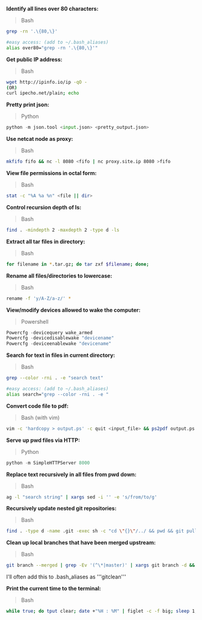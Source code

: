 **Identify all lines over 80 characters:**
> Bash

```bash
grep -rn '.\{80,\}'

#easy access: (add to ~/.bash_aliases)
alias over80="grep -rn '.\{80,\}'"
```


**Get public IP address:**
> Bash

```bash
wget http://ipinfo.io/ip -qO -
(OR)
curl ipecho.net/plain; echo
```


**Pretty print json:**
> Python

```python
python -m json.tool <input.json> <pretty_output.json>
```


**Use netcat node as proxy:**
> Bash

```bash
mkfifo fifo && nc -l 8080 <fifo | nc proxy.site.ip 8080 >fifo
```


**View file permissions in octal form:**
> Bash

```bash
stat -c "%A %a %n" <file || dir>
```


**Control recursion depth of ls:**
> Bash

```bash
find . -mindepth 2 -maxdepth 2 -type d -ls
```


**Extract all tar files in directory:**
> Bash

```bash
for filename in *.tar.gz; do tar zxf $filename; done;
```


**Rename all files/directories to lowercase:**
> Bash

```bash
rename -f 'y/A-Z/a-z/' *
```


**View/modify devices allowed to wake the computer:**
> Powershell

```powershell
Powercfg -devicequery wake_armed
Powercfg -devicedisablewake "devicename"
Powercfg -deviceenablewake "devicename"
```


**Search for text in files in current directory:**
> Bash

```bash
grep --color -rni . -e "search text"

#easy access: (add to ~/.bash_aliases)
alias search="grep --color -rni . -e "
```


**Convert code file to pdf:**
> Bash (with vim)

```bash
vim -c 'hardcopy > output.ps' -c quit <input_file> && ps2pdf output.ps
```


**Serve up pwd files via HTTP:**
> Python

```python
python -m SimpleHTTPServer 8000
```


**Replace text recursively in all files from pwd down:**
> Bash

```bash
ag -l "search string" | xargs sed -i '' -e 's/from/to/g'
```



**Recursively update nested git repositories:**
> Bash

```bash
find . -type d -name .git -exec sh -c "cd \"{}\"/../ && pwd && git pull" \;
```



**Clean up local branches that have been merged upstream:**
> Bash

```bash
git branch --merged | grep -Ev '(^\*|master)' | xargs git branch -d && git remote prune origin
```
I'll often add this to .bash_aliases as '''gitclean'''



**Print the current time to the terminal:**
>Bash

```bash
while true; do tput clear; date +"%H : %M" | figlet -c -f big; sleep 1; done
```
